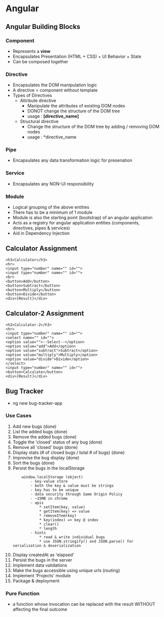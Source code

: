 # Angular #

## Angular Building Blocks ##

### Component ###
- Represents a **view**
- Encapsulates Presentation (HTML + CSS) + UI Behavior + State
- Can be composed together

### Directive ###
- Encapsulates the DOM manipulation logic
- A directive = component without template
- Types of Directives
    - Attribute directive
        - Manipulate the attributes of existing DOM nodes
        - DONOT change the structure of the DOM tree
        - usage : **[directive_name]**
    - Structural directive
        - Change the structure of the DOM tree by adding / removing DOM nodes
        - usage : *directive_name

### Pipe ###
- Encapsulates any data transformation logic for presenation

### Service ###
- Encapsulates any NON-UI responsibility

### Module ###
- Logical grouping of the above entities
- There has to be a minimum of 1 module
- Module is also the starting point (bootstrap) of an angular application
- Acts as a registry for angular application entities (components, directives, pipes & services)
- Aid in Dependency Injection

## Calculator Assignment ##
```
<h3>Calculator</h3>
<hr>
<input type="number" name="" id="">
<input type="number" name="" id="">
<br>
<button>Add</button>
<button>Subtract</button>
<button>Multiply</button>
<button>Divide</button>
<div>[Result]</div>
```

## Calculator-2 Assignment ##
```
<h3>Calculator-2</h3>
<hr>
<input type="number" name="" id="">
<select name="" id="">
<option value="">--Select--</option>
<option value="add">Add</option>
<option value="subtract">Subtract</option>
<option value="multiply">Multiply</option>
<option value="divide">Divide</option>
</select>
<input type="number" name="" id="">
<button>Calculate</button>
<div>[Result]</div>
```

## Bug Tracker ##
- ng new bug-tracker-app

### Use Cases ###
1. Add new bugs (done)
2. List the added bugs (done)
3. Remove the added bugs (done)
4. Toggle the 'closed' status of any bug (done)
5. Remove all 'closed' bugs (done)
6. Display stats (# of closed bugs / total # of bugs) (done)
7. Improvise the bug display (done)
8. Sort the bugs (done)
9. Persist the bugs in the localStorage
    ```
        window.localStorage (object)
            - key-value store
            - both the key & value must be strings
            - key has to be unique
            - data security through Same Origin Policy
            - ~15MB in chrome
            - apis
                * setItem(key, value)
                * getItem(key) => value
                * removeItem(key)
                * key(index) => key @ index
                * clear()
                * length
            - hints
                * read & write individual bugs
                * use JSON.stringify() and JSON.parse() for serialization & deserialization
    ```
10. Display createdAt as 'elapsed'
11. Persist the bugs in the server
12. Implement data validations
13. Make the bugs accessible using unique urls (routing)
14. Implement 'Projects' module
15. Package & deployment


### Pure Function ###
- a function whose invocation can be replaced with the result WITHOUT affecting the final outcome